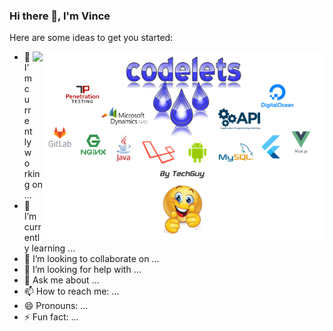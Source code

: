 ### Hi there 👋, I'm Vince

Here are some ideas to get you started:

<img align="right" height="300em" src="https://github.com/dev-techguy/TechGuy/blob/master/techguy.png" />
<!-- <img align="right" height="180em" src="https://github-readme-stats.vercel.app/api/top-langs/?username=dev-techguy&layout=compact&theme=radical" /> -->
<img align="right" height="180em" src="https://github-readme-stats.vercel.app/api?username=dev-techguy&show_icons=true&theme=radical" />


- 🔭 I’m currently working on ...
- 🌱 I’m currently learning ...
- 👯 I’m looking to collaborate on ...
- 🤔 I’m looking for help with ...
- 💬 Ask me about ...
- 📫 How to reach me: ...
- 😄 Pronouns: ...
- ⚡ Fun fact: ...

